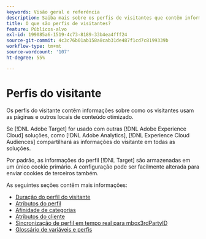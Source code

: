 ```yaml
---
keywords: Visão geral e referência
description: Saiba mais sobre os perfis de visitantes que contêm informações sobre como seus visitantes usam suas páginas e outros locais de conteúdo otimizado.
title: O que são perfis de visitantes?
feature: Públicos-alvo
exl-id: 199085a6-1519-4c73-8189-33b4ea4fff24
source-git-commit: 4c3c76b01ab158a8cab31de487f1cd7c8199339b
workflow-type: tm+mt
source-wordcount: '107'
ht-degree: 55%

---
```


# Perfis do visitante

Os perfis do visitante contêm informações sobre como os visitantes usam as páginas e outros locais de conteúdo otimizado.

Se [!DNL Adobe Target] for usado com outras [!DNL Adobe Experience Cloud] soluções, como [!DNL Adobe Analytics], [!DNL Experience Cloud Audiences] compartilhará as informações do visitante em todas as soluções.

Por padrão, as informações do perfil [!DNL Target] são armazenadas em um único cookie primário. A configuração pode ser facilmente alterada para enviar cookies de terceiros também.

As seguintes seções contêm mais informações:

- [Duração do perfil do visitante](visitor-profile-lifetime.md)
- [Atributos do perfil](profile-parameters.md)
- [Afinidade de categorias](category-affinity.md)
- [Atributos do cliente](working-with-customer-attributes.md)
- [Sincronização de perfil em tempo real para mbox3rdPartyID](3rd-party-id.md)
- [Glossário de variáveis e perfis](variables-profiles-parameters-methods.md)
